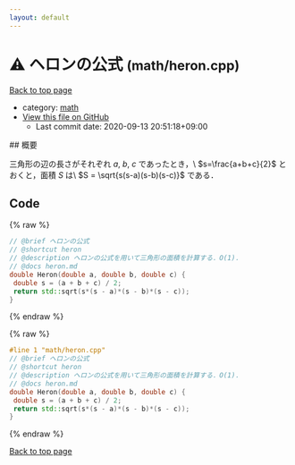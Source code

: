 ```yaml
---
layout: default
---
```


<!-- mathjax config similar to math.stackexchange -->
<script type="text/javascript" async
  src="https://cdnjs.cloudflare.com/ajax/libs/mathjax/2.7.5/MathJax.js?config=TeX-MML-AM_CHTML">
</script>
<script type="text/x-mathjax-config">
  MathJax.Hub.Config({
    TeX: { equationNumbers: { autoNumber: "AMS" }},
    tex2jax: {
      inlineMath: [ ['$','$'] ],
      processEscapes: true
    },
    "HTML-CSS": { matchFontHeight: false },
    displayAlign: "left",
    displayIndent: "2em"
  });
</script>

<script type="text/javascript" src="https://cdnjs.cloudflare.com/ajax/libs/jquery/3.4.1/jquery.min.js"></script>
<script src="https://cdn.jsdelivr.net/npm/jquery-balloon-js@1.1.2/jquery.balloon.min.js" integrity="sha256-ZEYs9VrgAeNuPvs15E39OsyOJaIkXEEt10fzxJ20+2I=" crossorigin="anonymous"></script>
<script type="text/javascript" src="../../assets/js/copy-button.js"></script>
<link rel="stylesheet" href="../../assets/css/copy-button.css" />


# :warning: ヘロンの公式 <small>(math/heron.cpp)</small>

<a href="../../index.html">Back to top page</a>

* category: <a href="../../index.html#7e676e9e663beb40fd133f5ee24487c2">math</a>
* <a href="{{ site.github.repository_url }}/blob/master/math/heron.cpp">View this file on GitHub</a>
    - Last commit date: 2020-09-13 20:51:18+09:00




﻿## 概要

三角形の辺の長さがそれぞれ $a$, $b$, $c$ であったとき，\\
$s=\frac{a+b+c}{2}$ とおくと，面積 $S$ は\\
$S = \sqrt{s(s-a)(s-b)(s-c)}$
である．

## Code

<a id="unbundled"></a>
{% raw %}
```cpp
﻿// @brief ヘロンの公式
// @shortcut heron
// @description ヘロンの公式を用いて三角形の面積を計算する．O(1)．
// @docs heron.md
double Heron(double a, double b, double c) {
 double s = (a + b + c) / 2;
 return std::sqrt(s*(s - a)*(s - b)*(s - c));
}
```
{% endraw %}

<a id="bundled"></a>
{% raw %}
```cpp
#line 1 "math/heron.cpp"
﻿// @brief ヘロンの公式
// @shortcut heron
// @description ヘロンの公式を用いて三角形の面積を計算する．O(1)．
// @docs heron.md
double Heron(double a, double b, double c) {
 double s = (a + b + c) / 2;
 return std::sqrt(s*(s - a)*(s - b)*(s - c));
}

```
{% endraw %}

<a href="../../index.html">Back to top page</a>

